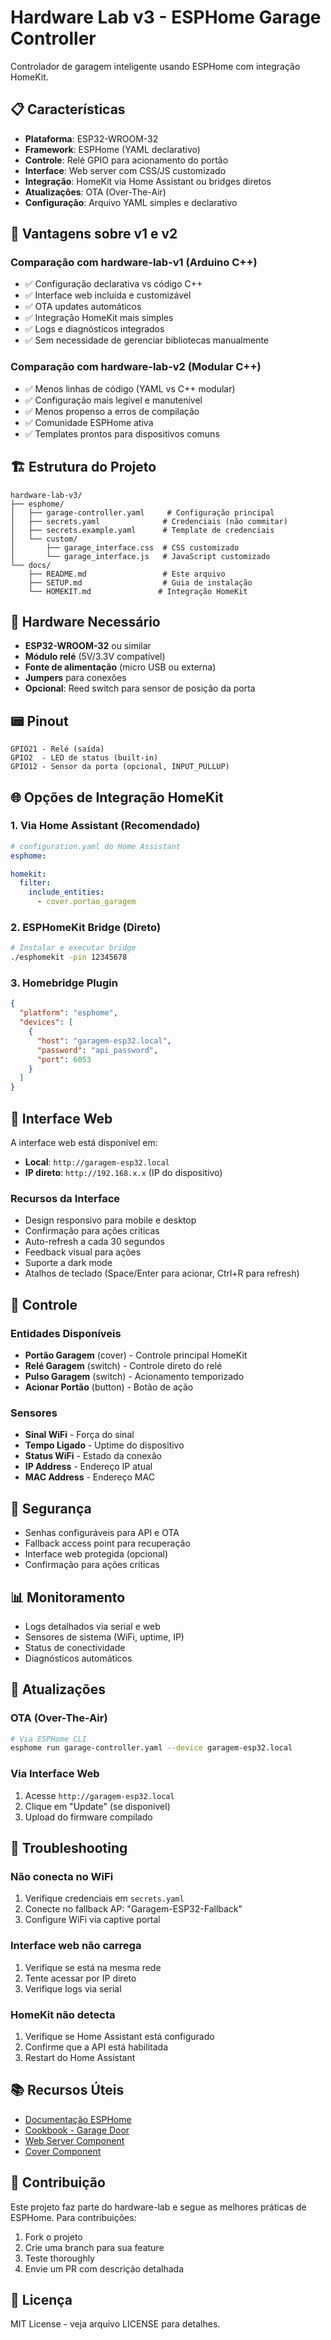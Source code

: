 # Hardware Lab v3 - ESPHome Garage Controller

Controlador de garagem inteligente usando ESPHome com integração HomeKit.

## 📋 Características

- **Plataforma**: ESP32-WROOM-32
- **Framework**: ESPHome (YAML declarativo)
- **Controle**: Relé GPIO para acionamento do portão
- **Interface**: Web server com CSS/JS customizado
- **Integração**: HomeKit via Home Assistant ou bridges diretos
- **Atualizações**: OTA (Over-The-Air)
- **Configuração**: Arquivo YAML simples e declarativo

## 🚀 Vantagens sobre v1 e v2

### Comparação com hardware-lab-v1 (Arduino C++)
- ✅ Configuração declarativa vs código C++
- ✅ Interface web incluída e customizável
- ✅ OTA updates automáticos
- ✅ Integração HomeKit mais simples
- ✅ Logs e diagnósticos integrados
- ✅ Sem necessidade de gerenciar bibliotecas manualmente

### Comparação com hardware-lab-v2 (Modular C++)
- ✅ Menos linhas de código (YAML vs C++ modular)
- ✅ Configuração mais legível e manutenível
- ✅ Menos propenso a erros de compilação
- ✅ Comunidade ESPHome ativa
- ✅ Templates prontos para dispositivos comuns

## 🏗️ Estrutura do Projeto

```
hardware-lab-v3/
├── esphome/
│   ├── garage-controller.yaml     # Configuração principal
│   ├── secrets.yaml              # Credenciais (não commitar)
│   ├── secrets.example.yaml      # Template de credenciais
│   └── custom/
│       ├── garage_interface.css  # CSS customizado
│       └── garage_interface.js   # JavaScript customizado
└── docs/
    ├── README.md                 # Este arquivo
    ├── SETUP.md                  # Guia de instalação
    └── HOMEKIT.md               # Integração HomeKit
```

## 🔧 Hardware Necessário

- **ESP32-WROOM-32** ou similar
- **Módulo relé** (5V/3.3V compatível)
- **Fonte de alimentação** (micro USB ou externa)
- **Jumpers** para conexões
- **Opcional**: Reed switch para sensor de posição da porta

## 📟 Pinout

```
GPIO21 - Relé (saída)
GPIO2  - LED de status (built-in)
GPIO12 - Sensor da porta (opcional, INPUT_PULLUP)
```

## 🌐 Opções de Integração HomeKit

### 1. Via Home Assistant (Recomendado)
```yaml
# configuration.yaml do Home Assistant
esphome:

homekit:
  filter:
    include_entities:
      - cover.portao_garagem
```

### 2. ESPHomeKit Bridge (Direto)
```bash
# Instalar e executar bridge
./esphomekit -pin 12345678
```

### 3. Homebridge Plugin
```json
{
  "platform": "esphome",
  "devices": [
    {
      "host": "garagem-esp32.local",
      "password": "api_password",
      "port": 6053
    }
  ]
}
```

## 🎨 Interface Web

A interface web está disponível em:
- **Local**: `http://garagem-esp32.local`
- **IP direto**: `http://192.168.x.x` (IP do dispositivo)

### Recursos da Interface
- Design responsivo para mobile e desktop
- Confirmação para ações críticas
- Auto-refresh a cada 30 segundos
- Feedback visual para ações
- Suporte a dark mode
- Atalhos de teclado (Space/Enter para acionar, Ctrl+R para refresh)

## 📱 Controle

### Entidades Disponíveis
- **Portão Garagem** (cover) - Controle principal HomeKit
- **Relé Garagem** (switch) - Controle direto do relé
- **Pulso Garagem** (switch) - Acionamento temporizado
- **Acionar Portão** (button) - Botão de ação

### Sensores
- **Sinal WiFi** - Força do sinal
- **Tempo Ligado** - Uptime do dispositivo
- **Status WiFi** - Estado da conexão
- **IP Address** - Endereço IP atual
- **MAC Address** - Endereço MAC

## 🔐 Segurança

- Senhas configuráveis para API e OTA
- Fallback access point para recuperação
- Interface web protegida (opcional)
- Confirmação para ações críticas

## 📊 Monitoramento

- Logs detalhados via serial e web
- Sensores de sistema (WiFi, uptime, IP)
- Status de conectividade
- Diagnósticos automáticos

## 🔄 Atualizações

### OTA (Over-The-Air)
```bash
# Via ESPHome CLI
esphome run garage-controller.yaml --device garagem-esp32.local
```

### Via Interface Web
1. Acesse `http://garagem-esp32.local`
2. Clique em "Update" (se disponível)
3. Upload do firmware compilado

## 🐛 Troubleshooting

### Não conecta no WiFi
1. Verifique credenciais em `secrets.yaml`
2. Conecte no fallback AP: "Garagem-ESP32-Fallback"
3. Configure WiFi via captive portal

### Interface web não carrega
1. Verifique se está na mesma rede
2. Tente acessar por IP direto
3. Verifique logs via serial

### HomeKit não detecta
1. Verifique se Home Assistant está configurado
2. Confirme que a API está habilitada
3. Restart do Home Assistant

## 📚 Recursos Úteis

- [Documentação ESPHome](https://esphome.io/)
- [Cookbook - Garage Door](https://esphome.io/cookbook/garage-door.html)
- [Web Server Component](https://esphome.io/components/web_server.html)
- [Cover Component](https://esphome.io/components/cover/template.html)

## 🤝 Contribuição

Este projeto faz parte do hardware-lab e segue as melhores práticas de ESPHome. Para contribuições:

1. Fork o projeto
2. Crie uma branch para sua feature
3. Teste thoroughly
4. Envie um PR com descrição detalhada

## 📄 Licença

MIT License - veja arquivo LICENSE para detalhes.